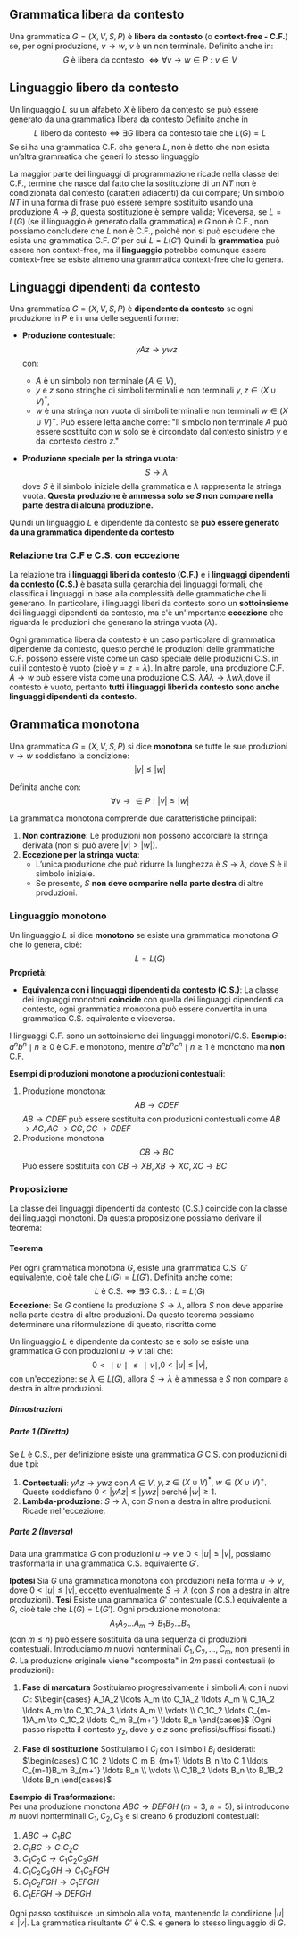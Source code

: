 ## Grammatica libera da contesto
Una grammatica $G=(X,V,S,P)$ è **libera da contesto** (o **context-free - C.F.**) se, per ogni produzione, $v\to w$, $v$ è un non terminale.
Definito anche in:
$$G \text{ è libera da contesto } \Longleftrightarrow \forall v \to w \in P: v\in V$$
## Linguaggio libero da contesto
Un linguaggio $L$ su un alfabeto $X$ è libero da contesto se può essere generato da una grammatica libera da contesto 
Definito anche in
$$L \text{ libero da contesto} \Longleftrightarrow \exists G \text{ libera da contesto tale che } L(G)=L$$
Se si ha una grammatica C.F. che genera $L$, non è detto che non esista un’altra grammatica che generi lo stesso linguaggio

La maggior parte dei linguaggi di programmazione ricade nella classe dei C.F., termine che nasce dal fatto che la sostituzione di un $NT$ non è condizionata dal contesto (caratteri adiacenti) da cui compare;
Un simbolo $NT$ in una forma di frase può essere sempre sostituito usando una produzione $A \rightarrow \beta$, questa sostituzione è sempre valida;
Viceversa, se $L=L(G)$ (se il linguaggio è generato dalla grammatica) e $G$ non è C.F., non possiamo concludere che $L$ non è C.F., poichè non si può escludere che esista una grammatica C.F. $G'$ per cui $L=L(G')$
Quindi la **grammatica** può essere non context-free, ma il **linguaggio** potrebbe comunque essere context-free se esiste almeno una grammatica context-free che lo genera.
## Linguaggi dipendenti da contesto
Una grammatica $G=(X,V,S,P)$ è **dipendente da contesto** se ogni produzione in $P$ è in una delle seguenti forme:

- **Produzione contestuale**:$$yAz \to ywz$$
  con:
   - $A$ è un simbolo non terminale $(A \in V )$,
   - $y$ e $z$ sono stringhe di simboli terminali e non terminali $y, z \in (X \cup V)^*$,
   - $w$ è una stringa non vuota di simboli terminali e non terminali $w \in (X \cup V)^+$.
   Può essere letta anche come:
   "Il simbolo non terminale $A$ può essere sostituito con $w$ solo se è circondato dal contesto sinistro $y$ e dal contesto destro $z$."

-  **Produzione speciale per la stringa vuota**:$$S \rightarrow \lambda$$
  dove $S$ è il simbolo iniziale della grammatica e $\lambda$ rappresenta la stringa vuota. 
  **Questa produzione è ammessa solo se $S$ non compare nella parte destra di alcuna produzione.**

Quindi un linguaggio $L$ è dipendente da contesto se **può essere generato da una grammatica dipendente da contesto**
### Relazione tra  C.F e C.S. con eccezione
La relazione tra i **linguaggi liberi da contesto (C.F.)** e i **linguaggi dipendenti da contesto (C.S.)** è basata sulla gerarchia dei linguaggi formali, che classifica i linguaggi in base alla complessità delle grammatiche che li generano. In particolare, i linguaggi liberi da contesto sono un **sottoinsieme** dei linguaggi dipendenti da contesto, ma c'è un'importante **eccezione** che riguarda le produzioni che generano la stringa vuota ($\lambda$).

Ogni grammatica libera da contesto è un caso particolare di grammatica dipendente da contesto, questo perché le produzioni delle grammatiche C.F. possono essere viste come un caso speciale delle produzioni C.S. in cui il contesto è vuoto (cioè $y=z=\lambda$).
In altre parole, una produzione C.F. $A→w$ può essere vista come una produzione C.S. $\lambda A \lambda \rightarrow \lambda w \lambda$,dove il contesto è vuoto, pertanto **tutti i linguaggi liberi da contesto sono anche linguaggi dipendenti da contesto**.
## Grammatica monotona
Una grammatica $G=(X,V,S,P)$ si dice **monotona** se tutte le sue produzioni $v \rightarrow w$ soddisfano la condizione:
$$|v| \leq |w|$$


Definita anche con:
$$\forall v \to \in P: |v| \leq |w|$$

La grammatica monotona comprende due caratteristiche principali:
1. **Non contrazione**: Le produzioni non possono accorciare la stringa derivata (non si può avere $|v| > |w|$).
2. **Eccezione per la stringa vuota**:
   - L’unica produzione che può ridurre la lunghezza è $S \to \lambda$, dove $S$ è il simbolo iniziale.
   - Se presente, $S$ **non deve comparire nella parte destra** di altre produzioni.
### Linguaggio monotono
Un linguaggio $L$ si dice **monotono** se esiste una grammatica monotona $G$ che lo genera, cioè:
$$L=L(G)$$
**Proprietà**:
- **Equivalenza con i linguaggi dipendenti da contesto (C.S.)**: La classe dei linguaggi monotoni **coincide** con quella dei linguaggi dipendenti da contesto, ogni grammatica monotona può essere convertita in una grammatica C.S. equivalente e viceversa.
 
 I linguaggi C.F. sono un sottoinsieme dei linguaggi monotoni/C.S.
 **Esempio**: ${ a^n b^n \mid n \geq 0 }$ è C.F. e monotono, mentre ${ a^n b^n c^n \mid n \geq 1 }$ è monotono ma **non** C.F.

**Esempi di produzioni monotone a produzioni contestuali**:
1. Produzione monotona:
$$AB \to CDEF$$
$AB \to CDEF$ può essere sostituita con produzioni contestuali come $AB \to AG, AG \to CG, CG \to CDEF$
2. Produzione monotona $$CB \to BC$$
   Può essere sostituita con $CB \to XB, XB \to XC, XC \to BC$

### Proposizione
La classe dei linguaggi dipendenti da contesto (C.S.) coincide con la classe dei linguaggi monotoni.
Da questa proposizione possiamo derivare il teorema:
#### Teorema
Per ogni grammatica monotona $G$, esiste una grammatica C.S. $G'$ equivalente, cioè tale che $L(G) = L(G')$.
Definita anche come:
$$L \text{ è C.S.} \Longleftrightarrow \exists G \text{ C.S.} : L=L(G)$$
**Eccezione**: 
Se $G$ contiene la produzione $S \to \lambda$, allora $S$ non deve apparire nella parte destra di altre produzioni.
Da questo teorema possiamo determinare una riformulazione di questo, riscritta come

Un linguaggio $L$ è dipendente da contesto se e solo se esiste una grammatica $G$ con produzioni $u \to v$ tali che:
$$
0<∣u∣≤∣v∣,0 < |u| \leq |v|,
$$
con un'eccezione: se $\lambda \in L(G)$, allora $S \to \lambda$ è ammessa e $S$ non compare a destra in altre produzioni.
##### Dimostrazioni
##### Parte 1 (Diretta)
Se $L$ è C.S., per definizione esiste una grammatica $G$ C.S. con produzioni di due tipi:
1. **Contestuali**: $yAz \to ywz$ con $A \in V$, $y,z \in (X \cup V)^*$, $w \in (X \cup V)^+$.  
    Queste soddisfano $0 < |yAz| \leq |ywz|$ perché $|w| \geq 1$.
2. **Lambda-produzione**: $S \to \lambda$, con $S$ non a destra in altre produzioni.  
    Ricade nell'eccezione.
##### Parte 2 (Inversa)
Data una grammatica $G$ con produzioni $u \to v$ e $0 < |u| \leq |v|$, possiamo trasformarla in una grammatica C.S. equivalente $G'$.

**Ipotesi**
Sia $G$ una grammatica monotona con produzioni nella forma $u \to v$, dove $0 < |u| \leq |v|$, eccetto eventualmente $S \to \lambda$ (con $S$ non a destra in altre produzioni).
**Tesi**
Esiste una grammatica $G'$ contestuale (C.S.) equivalente a $G$, cioè tale che $L(G) = L(G')$.
Ogni produzione monotona:
$$A_1A_2 \ldots A_m \to B_1B_2 \ldots B_n$$
(con $m \leq n$) può essere sostituita da una sequenza di produzioni contestuali. 
Introduciamo $m$ nuovi nonterminali $C_1, C_2, \ldots, C_m$, non presenti in $G$.
La produzione originale viene "scomposta" in $2m$ passi contestuali (o produzioni):
 1. **Fase di marcatura**
    Sostituiamo progressivamente i simboli $A_i$ con i nuovi $C_i$:
    $\begin{cases} A_1A_2 \ldots A_m \to C_1A_2 \ldots A_m \\ C_1A_2 \ldots A_m \to C_1C_2A_3 \ldots A_m \\ \vdots \\ C_1C_2 \ldots C_{m-1}A_m \to C_1C_2 \ldots C_m B_{m+1} \ldots B_n \end{cases}$
    (Ogni passo rispetta il contesto $y _ z$, dove $y$ e $z$ sono prefissi/suffissi fissati.)

 2. **Fase di sostituzione** 
    Sostituiamo i $C_i$ con i simboli $B_i$ desiderati:
    $\begin{cases} C_1C_2 \ldots C_m B_{m+1} \ldots B_n \to C_1 \ldots C_{m-1}B_m B_{m+1} \ldots B_n \\ \vdots \\ C_1B_2 \ldots B_n \to B_1B_2 \ldots B_n \end{cases}$


**Esempio di Trasformazione**:  
Per una produzione monotona $ABC \to DEFGH$ ($m=3$, $n=5$), si introducono $m$ nuovi nonterminali $C_1, C_2, C_3$ e si creano $6$ produzioni contestuali:
1. $ABC \to C_1BC$
2. $C_1BC \to C_1C_2C$
3. $C_1C_2C \to C_1C_2C_3GH$
4. $C_1C_2C_3GH \to C_1C_2FGH$
5. $C_1C_2FGH \to C_1EFGH$
6. $C_1EFGH \to DEFGH$

Ogni passo sostituisce un simbolo alla volta, mantenendo la condizione $|u| \leq |v|$. La grammatica risultante $G'$ è C.S. e genera lo stesso linguaggio di $G$.
